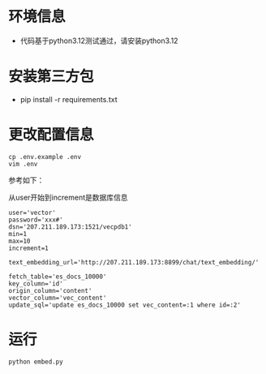 # 环境信息

- 代码基于python3.12测试通过，请安装python3.12

# 安装第三方包

- pip install -r requirements.txt

# 更改配置信息

```
cp .env.example .env
vim .env
```

参考如下：

从user开始到increment是数据库信息

```
user='vector'
password='xxx#'
dsn='207.211.189.173:1521/vecpdb1'
min=1
max=10
increment=1

text_embedding_url='http://207.211.189.173:8899/chat/text_embedding/'

fetch_table='es_docs_10000'
key_column='id'
origin_column='content'
vector_column='vec_content'
update_sql='update es_docs_10000 set vec_content=:1 where id=:2'

```

# 运行

```
python embed.py
```

